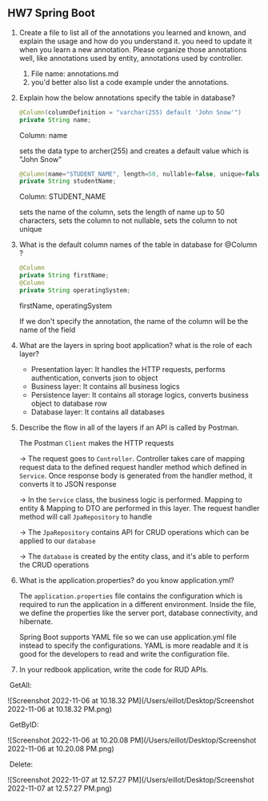 ## HW7 Spring Boot

1. Create a file to list all of the annotations you learned and known, and explain the usage and how do you understand it. you need to update it when you learn a new annotation. Please organize those annotations well, like annotations used by entity, annotations used by controller.
   	1. File name: annotations.md
   	1. you'd better also list a code example under the annotations.

2. Explain how the below annotations specify the table in database?

   ```java
   @Column(columnDefinition = "varchar(255) default 'John Snow'")
   private String name;
   ```

   Column: name

   sets the data type to archer(255) and creates a default value which is "John Snow"

   ```java
   @Column(name="STUDENT_NAME", length=50, nullable=false, unique=false)
   private String studentName;
   ```

   Column: STUDENT_NAME

   sets the name of the column, sets the length of name up to 50 characters, sets the column to not nullable, sets the column to not unique

3. What is the default column names of the table in database for @Column ?

   ```java
   @Column
   private String firstName;
   @Column
   private String operatingSystem;
   ```

   firstName, operatingSystem

   If we don't specify the annotation, the name of the column will be the name of the field

4. What are the layers in spring boot application? what is the role of each layer?
   - Presentation layer: It handles the HTTP requests, performs authentication, converts json to object
   - Business layer: It contains all business logics
   - Persistence layer: It contains all storage logics, converts business object to database row
   - Database layer: It contains all databases

5. Describe the flow in all of the layers if an API is called by Postman.

   The Postman `Client` makes the HTTP requests

   -> The request goes to `Controller`. Controller takes care of mapping request data to the defined request handler method which defined in `Service`. Once response body is generated from the handler method, it converts it to JSON response

   -> In the `Service` class, the business logic is performed. Mapping to entity & Mapping to DTO are performed in this layer. The request handler method will call `JpaRepository` to handle

   -> The `JpaRepository` contains API for CRUD operations which can be applied to our `database`

   -> The `database` is created by the entity class, and it's able to perform the CRUD operations

6. What is the application.properties? do you know application.yml?

   The `application.properties` file contains the configuration which is required to run the application in a different environment. Inside the file, we define the properties like the server port, database connectivity, and hibernate.

   Spring Boot supports YAML file so we can use application.yml file instead to specify the configurations. YAML is more readable and it is good for the developers to read and write the configuration file.

7. In your redbook application, write the code for RUD APIs.

​	GetAll:

![Screenshot 2022-11-06 at 10.18.32 PM](/Users/eillot/Desktop/Screenshot 2022-11-06 at 10.18.32 PM.png)

​	GetByID:

![Screenshot 2022-11-06 at 10.20.08 PM](/Users/eillot/Desktop/Screenshot 2022-11-06 at 10.20.08 PM.png)

​	Delete:

![Screenshot 2022-11-07 at 12.57.27 PM](/Users/eillot/Desktop/Screenshot 2022-11-07 at 12.57.27 PM.png)